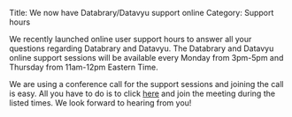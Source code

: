 Title: We now have Databrary/Datavyu support online
Category: Support hours

We recently launched online user support hours to answer all your questions regarding Databrary and Datavyu. 
The Databrary and Datavyu online support sessions will be available every Monday from 3pm-5pm and Thursday from 11am-12pm Eastern Time.

We are using a conference call for the support sessions and joining the call is easy. All you have to do is to click [here](https://bluejeans.com/databrary/) and join the meeting during the listed times. We look forward to hearing from you!